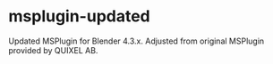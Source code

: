 # msplugin-updated
Updated MSPlugin for Blender 4.3.x. Adjusted from original MSPlugin provided by QUIXEL AB.
